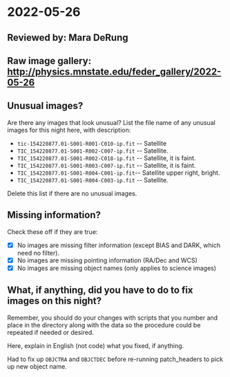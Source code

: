 # 2022-05-26

## Reviewed by:   Mara DeRung

## Raw image gallery: http://physics.mnstate.edu/feder_gallery/2022-05-26

## Unusual images?

Are there any images that look unusual? List the file name of any unusual images for this night here, with description:

+ `tic-154220877.01-S001-R001-C010-ip.fit` -- Satellite
+ `TIC_154220877.01-S001-R002-C007-ip.fit` -- Satellite.
+ `TIC_154220877.01-S001-R002-C018-ip.fit` -- Satellite, it is faint.
+ `TIC_154220877.01-S001-R003-C007-ip.fit` -- Satellite, it is faint.
+ `TIC_154220877.01-S001-R004-C001-ip.fit`-- Satellite upper right, bright.
+ `TIC_154220877.01-S001-R004-C003-ip.fit` -- Satellite.

Delete this list if there are no unusual images.

## Missing information?

Check these off if they are true:

- [x] No images are missing filter information (except BIAS and DARK, which need no filter).
- [x] No images are missing pointing information (RA/Dec and WCS)
- [x] No images are missing object names (only applies to science images)

## What, if anything, did you have to do to fix images on this night?

Remember, you should do your changes with scripts that you number and place in the
directory along with the data so the procedure could be repeated if needed or
desired.

Here, explain in English (not code) what you fixed, if anything.

Had to fix up `OBJCTRA` and `OBJCTDEC` before re-running patch_headers to pick up new object name.
